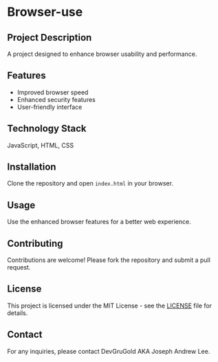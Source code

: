
# Browser-use

## Project Description
A project designed to enhance browser usability and performance.

## Features
- Improved browser speed
- Enhanced security features
- User-friendly interface

## Technology Stack
JavaScript, HTML, CSS

## Installation
Clone the repository and open `index.html` in your browser.

## Usage
Use the enhanced browser features for a better web experience.

## Contributing
Contributions are welcome! Please fork the repository and submit a pull request.

## License
This project is licensed under the MIT License - see the [LICENSE](LICENSE) file for details.

## Contact
For any inquiries, please contact DevGruGold AKA Joseph Andrew Lee.
